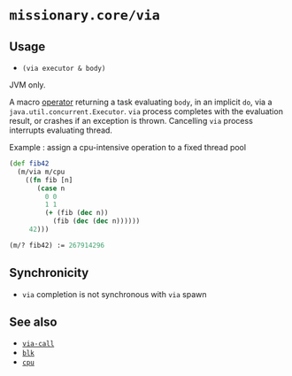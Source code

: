 # `missionary.core/via`

## Usage
* `(via executor & body)`

JVM only.

A macro [operator](/operators.html) returning a task evaluating `body`, in an implicit `do`, via a
`java.util.concurrent.Executor`. `via` process completes with the evaluation result, or crashes if an exception is
thrown. Cancelling `via` process interrupts evaluating thread.

Example : assign a cpu-intensive operation to a fixed thread pool
```clojure
(def fib42
  (m/via m/cpu
    ((fn fib [n]
       (case n
         0 0
         1 1
         (+ (fib (dec n))
           (fib (dec (dec n))))))
     42)))

(m/? fib42) := 267914296
```

## Synchronicity
* `via` completion is not synchronous with `via` spawn

## See also
* [`via-call`](/api/missionary.core/via-call.html)
* [`blk`](/api/missionary.core/blk.html)
* [`cpu`](/api/missionary.core/cpu.html)